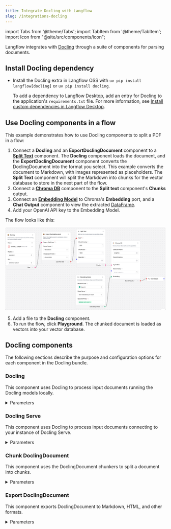 ```yaml
---
title: Integrate Docling with Langflow
slug: /integrations-docling
---
```


import Tabs from '@theme/Tabs';
import TabItem from '@theme/TabItem';
import Icon from "@site/src/components/icon";

Langflow integrates with [Docling](https://docling-project.github.io/docling/) through a suite of components for parsing documents.

## Install Docling dependency

* Install the Docling extra in Langflow OSS with `uv pip install langflow[docling]` or `uv pip install docling`.

    To add a dependency to Langflow Desktop, add an entry for Docling to the application's `requirements.txt` file.
    For more information, see [Install custom dependencies in Langflow Desktop](/install-custom-dependencies#langflow-desktop).

## Use Docling components in a flow

This example demonstrates how to use Docling components to split a PDF in a flow:

1. Connect a **Docling** and an **ExportDoclingDocument** component to a [**Split Text**](/components-processing#split-text) component.
    The **Docling** component loads the document, and the **ExportDoclingDocument** component converts the DoclingDocument into the format you select. This example converts the document to Markdown, with images represented as placeholders.
    The **Split Text** component will split the Markdown into chunks for the vector database to store in the next part of the flow.
2. Connect a [**Chroma DB**](/components-vector-stores#chroma-db) component to the **Split text** component's **Chunks** output.
3. Connect an [**Embedding Model**](/components-embedding-model) to Chroma's **Embedding** port, and a **Chat Output** component to view the extracted [DataFrame](/concepts-objects#dataframe).
4. Add your OpenAI API key to the Embedding Model.

The flow looks like this:

![Docling and ExportDoclingDocument extracting and splitting text to vector database](./integrations-docling-split-text.png)

5. Add a file to the **Docling** component.
6. To run the flow, click <Icon name="Play" aria-hidden="true"/> **Playground**.
    The chunked document is loaded as vectors into your vector database.

## Docling components

The following sections describe the purpose and configuration options for each component in the Docling bundle.

### Docling

This component uses Docling to process input documents running the Docling models locally.

<details>
<summary>Parameters</summary>

**Inputs**

| Name | Type | Description |
|------|------|-------------|
| files | File | The files to process. |
| pipeline | String | Docling pipeline to use (standard, vlm). |
| ocr_engine | String | OCR engine to use (easyocr, tesserocr, rapidocr, ocrmac). |

**Outputs**

| Name | Type | Description |
|------|------|-------------|
| files | File | The processed files with DoclingDocument data. |

</details>

### Docling Serve

This component uses Docling to process input documents connecting to your instance of Docling Serve.

<details>
<summary>Parameters</summary>

**Inputs**

| Name | Type | Description |
|------|------|-------------|
| files | File | The files to process. |
| api_url | String | URL of the Docling Serve instance. |
| max_concurrency | Integer | Maximum number of concurrent requests for the server. |
| max_poll_timeout | Float | Maximum waiting time for the document conversion to complete. |
| api_headers | Dict | Optional dictionary of additional headers required for connecting to Docling Serve. |
| docling_serve_opts | Dict | Optional dictionary of additional options for Docling Serve. |

**Outputs**

| Name | Type | Description |
|------|------|-------------|
| files | File | The processed files with DoclingDocument data. |

</details>

### Chunk DoclingDocument

This component uses the DoclingDocument chunkers to split a document into chunks.

<details>
<summary>Parameters</summary>

**Inputs**

| Name | Type | Description |
|------|------|-------------|
| data_inputs | Data/DataFrame | The data with documents to split in chunks. |
| chunker | String | Which chunker to use (HybridChunker, HierarchicalChunker). |
| provider | String | Which tokenizer provider (Hugging Face, OpenAI). |
| hf_model_name | String | Model name of the tokenizer to use with the HybridChunker when Hugging Face is chosen. |
| openai_model_name | String | Model name of the tokenizer to use with the HybridChunker when OpenAI is chosen. |
| max_tokens | Integer | Maximum number of tokens for the HybridChunker. |
| doc_key | String | The key to use for the DoclingDocument column. |

**Outputs**

| Name | Type | Description |
|------|------|-------------|
| dataframe | DataFrame | The chunked documents as a DataFrame. |

</details>

### Export DoclingDocument

This component exports DoclingDocument to Markdown, HTML, and other formats.

<details>
<summary>Parameters</summary>

**Inputs**

| Name | Type | Description |
|------|------|-------------|
| data_inputs | Data/DataFrame | The data with documents to export. |
| export_format | String | Select the export format to convert the input (Markdown, HTML, Plaintext, DocTags). |
| image_mode | String | Specify how images are exported in the output (placeholder, embedded). |
| md_image_placeholder | String | Specify the image placeholder for markdown exports. |
| md_page_break_placeholder | String | Add this placeholder between pages in the markdown output. |
| doc_key | String | The key to use for the DoclingDocument column. |

**Outputs**

| Name | Type | Description |
|------|------|-------------|
| data | Data | The exported data. |
| dataframe | DataFrame | The exported data as a DataFrame. |

</details>



